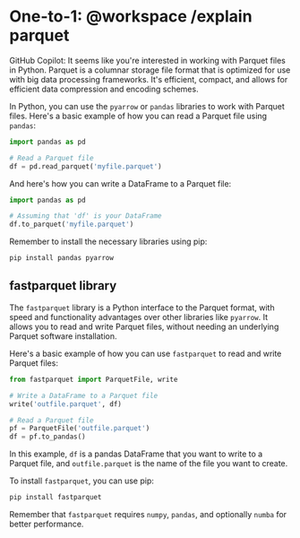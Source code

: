 # One-to-1: @workspace /explain  parquet

GitHub Copilot: It seems like you're interested in working with Parquet files in Python. Parquet is a columnar storage file format that is optimized for use with big data processing frameworks. It's efficient, compact, and allows for efficient data compression and encoding schemes.

In Python, you can use the `pyarrow` or `pandas` libraries to work with Parquet files. Here's a basic example of how you can read a Parquet file using `pandas`:

```python
import pandas as pd

# Read a Parquet file
df = pd.read_parquet('myfile.parquet')
```

And here's how you can write a DataFrame to a Parquet file:

```python
import pandas as pd

# Assuming that 'df' is your DataFrame
df.to_parquet('myfile.parquet')
```

Remember to install the necessary libraries using pip:

```bash
pip install pandas pyarrow
```

## fastparquet library

The `fastparquet` library is a Python interface to the Parquet format, with speed and functionality advantages over other libraries like `pyarrow`. It allows you to read and write Parquet files, without needing an underlying Parquet software installation.

Here's a basic example of how you can use `fastparquet` to read and write Parquet files:

```python
from fastparquet import ParquetFile, write

# Write a DataFrame to a Parquet file
write('outfile.parquet', df)

# Read a Parquet file
pf = ParquetFile('outfile.parquet')
df = pf.to_pandas()
```

In this example, `df` is a pandas DataFrame that you want to write to a Parquet file, and `outfile.parquet` is the name of the file you want to create.

To install `fastparquet`, you can use pip:

```bash
pip install fastparquet
```

Remember that `fastparquet` requires `numpy`, `pandas`, and optionally `numba` for better performance.